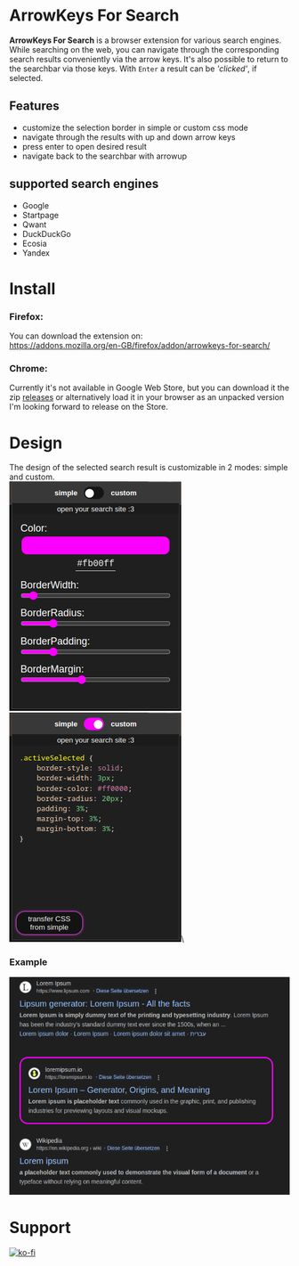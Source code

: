 # ArrowKeys For Search
**ArrowKeys For Search** is a browser extension for various search engines. \
While searching on the web, you can navigate through the corresponding search results conveniently via the arrow keys. It's also possible to return to the searchbar via those keys. With `Enter` a result can be *'clicked'*, if selected.

## Features
- customize the selection border in simple or custom css mode
- navigate through the results with up and down arrow keys
- press enter to open desired result
- navigate back to the searchbar with arrowup

## supported search engines
- Google
- Startpage
- Qwant
- DuckDuckGo
- Ecosia
- Yandex

# Install
### Firefox:
You can download the extension on:\
https://addons.mozilla.org/en-GB/firefox/addon/arrowkeys-for-search/

### Chrome:
Currently it's not available in Google Web Store, but you can download it the zip [releases](https://github.com/jusnim/ArrowKeys-For-Search/releases) or alternatively load it in your browser as an unpacked version
I'm looking forward to release on the Store.


# Design
The design of the selected search result is customizable in 2 modes: simple and custom.\
![](./img/settings_simple.png)
![](./img/settings_custom.png)\

### Example
![](./img/preview_example.png)

# Support
[![ko-fi](https://ko-fi.com/img/githubbutton_sm.svg)](https://ko-fi.com/Z8Z4Q2QF5)
